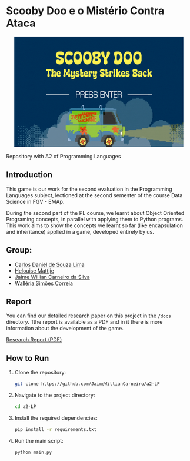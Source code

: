 # Scooby Doo e o Mistério Contra Ataca

<p align="center">
  <img width="460" height="300" src="assets/menus/gif_example_read_me.gif">
</p>

Repository with A2 of Programming Languages

## Introduction
This game is our work for the second evaluation in the Programming Languages subject, lectioned at the second semester of the course Data Science in FGV - EMAp.

During the second part of the PL course, we learnt about Object Oriented Programing concepts, in parallel with applying them to Python programs. This work aims to show the concepts we learnt so far (like encapsulation and inheritance) applied in a game, developed entirely by us.

## Group:
- [Carlos Daniel de Souza Lima](https://github.com/CarlosDanielSLima)
- [Helouise Mattjie](https://github.com/HelouiseMattjie)
- [Jaime Willian Carneiro da Silva](https://github.com/JaimeWillianCarneiro)
- [Walléria Simões Correia](https://github.com/WalleriaSimoes)

## Report

You can find our detailed research paper on this project in the `/docs` directory. Tthe report is available as a PDF and in it there is more information about the development of the game.

[Research Report (PDF)](/docs/report_A2.pdf)


## How to Run

1. Clone the repository:
    ```bash
    git clone https://github.com/JaimeWillianCarneiro/a2-LP
    ```
2. Navigate to the project directory:
    ```bash
    cd a2-LP
    ```
3. Install the required dependencies:
    ```bash
    pip install -r requirements.txt
    ```
4. Run the main script:
    ```bash
    python main.py
    ```
